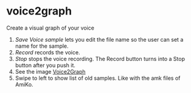 # voice2graph
Create a visual graph of your voice
1. _Save Voice sample_ lets you edit the file name so the user can set a name for the sample.
2. _Record_ records the voice.
3. _Stop_ stops the voice recording. The Record button turns into a Stop button after you push it.
4. See the image [Voice2Graph](https://github.com/zdavatz/voice2graph/blob/master/AF492520-B0AF-49B1-B22B-F0066AF799E8.png)
5. Swipe to left to show list of old samples. Like with the amk files of AmiKo.
